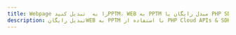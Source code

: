 ---title: Webpage را به  تبدیل کنیدPPTM، WEB به PPTM مبدل رایگان یا PHP SDKdescription: تبدیل رایگانWEB به PPTM با استفاده از PHP Cloud APIs & SDK همچنین اسناد PDF را در Cloud ایجاد، ویرایش و رندر کنید.---